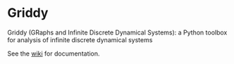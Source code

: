 # Griddy
Griddy (GRaphs and Infinite Discrete Dynamical Systems): a Python toolbox for analysis of infinite discrete dynamical systems

See the [wiki](https://github.com/ilkka-torma/griddy/wiki) for documentation.
